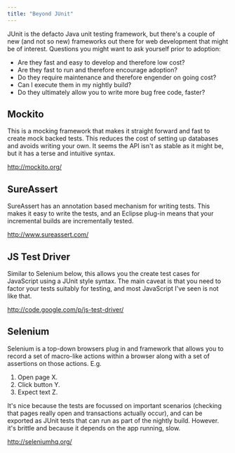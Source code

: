 ```yaml
---
title: "Beyond JUnit"
---
```

JUnit is the defacto Java unit testing framework, but there's a couple of new (and not so new) frameworks out there for web development that might be of interest. Questions you might want to ask yourself prior to adoption:

<ul>
<li>Are they fast and easy to develop and therefore low cost?
<li>Are they fast to run and therefore encourage adoption?
<li>Do they require maintenance and therefore engender on going cost?
<li>Can I execute them in my nightly build?
<li>Do they ultimately allow you to write more bug free code, faster?
</ul>

<h2>Mockito</h2>

This is a mocking framework that makes it straight forward and fast to create mock backed tests. This reduces the cost of setting up databases and avoids writing your own. It seems the API isn't as stable as it might be, but it has a terse and intuitive syntax.

http://mockito.org/

<h2>SureAssert</h2>

SureAssert has an annotation based mechanism for writing tests. This makes it easy to write the tests, and an Eclipse plug-in means that your incremental builds are incrementally tested.

http://www.sureassert.com/

<h2>JS Test Driver</h2>
Similar to Selenium below, this allows you the create test cases for JavaScript using a JUnit style syntax. The main caveat is that you need to factor your tests suitably for testing, and most JavaScript I've seen is not like that.

http://code.google.com/p/js-test-driver/

<h2>Selenium</h2>

Selenium is a top-down browsers plug in and framework that allows you to record a set of macro-like actions within a browser along with a set of assertions on those actions. E.g.

<ol>
<li>Open page X.
<li>Click button Y.
<li>Expect text Z.
</ol>

It's nice because the tests are focussed on important scenarios (checking that pages really open and transactions actually occur), and can be exported as JUnit tests that can run as part of the nightly build. However. it's brittle and because it depends on the app running, slow.

http://seleniumhq.org/
